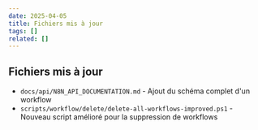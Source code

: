 ```yaml
---
date: 2025-04-05
title: Fichiers mis à jour
tags: []
related: []
---
```


## Fichiers mis à jour
- `docs/api/N8N_API_DOCUMENTATION.md` - Ajout du schéma complet d'un workflow
- `scripts/workflow/delete/delete-all-workflows-improved.ps1` - Nouveau script amélioré pour la suppression de workflows

#
